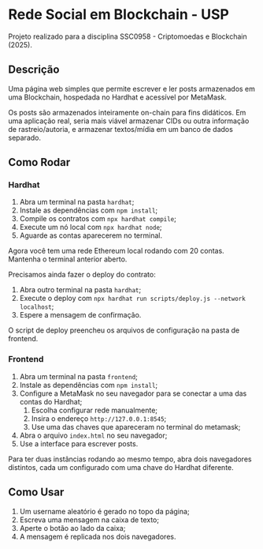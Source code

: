 # Rede Social em Blockchain - USP
Projeto realizado para a disciplina SSC0958 - Criptomoedas e Blockchain (2025).

## Descrição
Uma página web simples que permite escrever e ler posts armazenados em uma Blockchain, hospedada no Hardhat e acessível por MetaMask.

Os posts são armazenados inteiramente on-chain para fins didáticos. Em uma aplicação real, seria mais viável
armazenar CIDs ou outra informação de rastreio/autoria, e armazenar textos/mídia em um banco de dados separado.

## Como Rodar
### Hardhat
1) Abra um terminal na pasta `hardhat`;
2) Instale as dependências com `npm install`;
2) Compile os contratos com `npx hardhat compile`;
3) Execute um nó local com `npx hardhat node`;
4) Aguarde as contas aparecerem no terminal.

Agora você tem uma rede Ethereum local rodando com 20 contas. Mantenha o terminal anterior aberto.

Precisamos ainda fazer o deploy do contrato:
1) Abra outro terminal na pasta `hardhat`;
2) Execute o deploy com `npx hardhat run scripts/deploy.js --network localhost`;
3) Espere a mensagem de confirmação.

O script de deploy preencheu os arquivos de configuração na pasta de frontend.

### Frontend
1) Abra um terminal na pasta `frontend`;
2) Instale as dependências com `npm install`;
3) Configure a MetaMask no seu navegador para se conectar a uma das contas do Hardhat;
   1) Escolha configurar rede manualmente;
   2) Insira o endereço `http://127.0.0.1:8545`;
   3) Use uma das chaves que apareceram no terminal do metamask;
3) Abra o arquivo `index.html` no seu navegador;
4) Use a interface para escrever posts.

Para ter duas instâncias rodando ao mesmo tempo, abra dois navegadores distintos,
cada um configurado com uma chave do Hardhat diferente. 

## Como Usar

1) Um username aleatório é gerado no topo da página;
2) Escreva uma mensagem na caixa de texto;
3) Aperte o botão ao lado da caixa;
4) A mensagem é replicada nos dois navegadores.